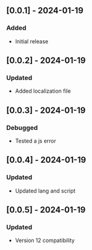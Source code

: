 ## [0.0.1] - 2024-01-19
### Added
- Initial release
## [0.0.2] - 2024-01-19
### Updated
- Added localization file
## [0.0.3] - 2024-01-19
### Debugged
- Tested a js error
## [0.0.4] - 2024-01-19
### Updated
- Updated lang and script
## [0.0.5] - 2024-01-19
### Updated
- Version 12 compatibility